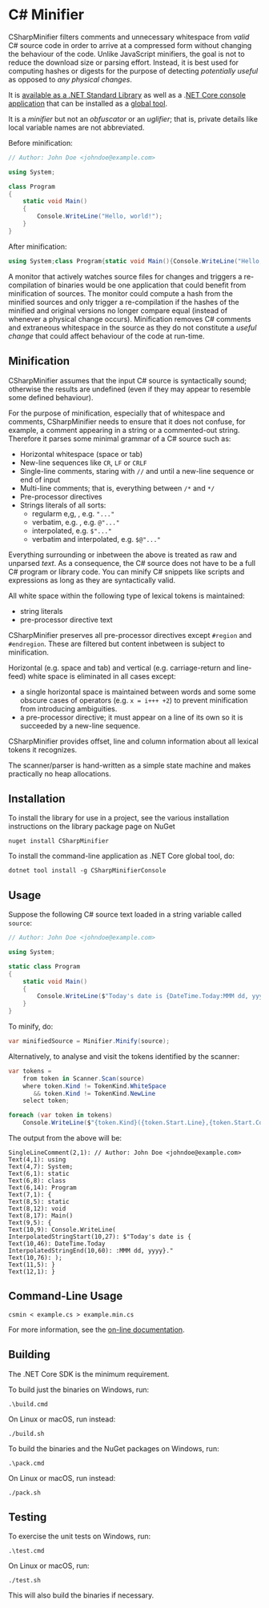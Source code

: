 # C# Minifier

CSharpMinifier filters comments and unnecessary whitespace from _valid_ C#
source code in order to arrive at a compressed form without changing the
behaviour of the code. Unlike JavaScript minifiers, the goal is not to reduce
the download size or parsing effort. Instead, it is best used for computing
hashes or digests for the purpose of detecting _potentially useful_ as opposed
to _any physical changes_.

It is [available as a .NET Standard Library][lib] as well as a .[NET Core
console application][app] that can be installed as a [global tool].

It is a _minifier_ but not an _obfuscator_ or an _uglifier_; that is,
private details like local variable names are not abbreviated.

Before minification:

```c#
// Author: John Doe <johndoe@example.com>

using System;

class Program
{
    static void Main()
    {
        Console.WriteLine("Hello, world!");
    }
}
```

After minification:

```c#
using System;class Program{static void Main(){Console.WriteLine("Hello, world!");}}
```

A monitor that actively watches source files for changes and triggers a
re-compilation of binaries would be one application that could benefit from
minification of sources. The monitor could compute a hash from the minified
sources and only trigger a re-compilation if the hashes of the minified and
original versions no longer compare equal (instead of whenever a physical
change occurs). Minification removes C# comments and extraneous whitespace in
the source as they do not constitute a _useful change_ that could affect
behaviour of the code at run-time.

## Minification

CSharpMinifier assumes that the input C# source is syntactically sound;
otherwise the results are undefined (even if they may appear to resemble some
defined behaviour).

For the purpose of minification, especially that of whitespace and comments,
CSharpMinifier needs to ensure that it does not confuse, for example, a comment
appearing in a string or a commented-out string. Therefore it parses some
minimal grammar of a C# source such as:

- Horizontal whitespace (space or tab)
- New-line sequences like `CR`, `LF` or `CRLF`
- Single-line comments, staring with `//` and until a new-line sequence or
  end of input
- Multi-line comments; that is, everything between `/*` and `*/`
- Pre-processor directives
- Strings literals of all sorts:
  - regularm e,g, , e.g. `"..."`
  - verbatim, e.g. , e.g. `@"..."`
  - interpolated, e.g. `$"..."`
  - verbatim and interpolated, e.g. `$@"..."`

Everything surrounding or inbetween the above is treated as raw and unparsed
_text_. As a consequence, the C# source does not have to be a full C# program
or library code. You can minify C# snippets like scripts and expressions as
long as they are syntactically valid.

All white space within the following type of lexical tokens is maintained:

- string literals
- pre-processor directive text

CSharpMinifier preserves all pre-processor directives except `#region` and
`#endregion`. These are filtered but content inbetween is subject to
minification.

Horizontal (e.g. space and tab) and vertical (e.g. carriage-return and
line-feed) white space is eliminated in all cases except:

- a single horizontal space is maintained between words and some some obscure
  cases of operators (e.g. `x = i+++ +2`) to prevent minification from
  introducing ambiguities.
- a pre-processor directive; it must appear on a line of its own so it is
  succeeded by a new-line sequence.

CSharpMinifier provides offset, line and column information about all lexical
tokens it recognizes.

The scanner/parser is hand-written as a simple state machine and makes
practically no heap allocations.


## Installation

To install the library for use in a project, see the various installation
instructions on the library package page on NuGet

    nuget install CSharpMinifier

To install the command-line application as .NET Core global tool, do:

    dotnet tool install -g CSharpMinifierConsole



## Usage

Suppose the following C# source text loaded in a string variable called
`source`:

```c#
// Author: John Doe <johndoe@example.com>

using System;

static class Program
{
    static void Main()
    {
        Console.WriteLine($"Today's date is {DateTime.Today:MMM dd, yyyy}.");
    }
}
```

To minify, do:

```c#
var minifiedSource = Minifier.Minify(source);
```

Alternatively, to analyse and visit the tokens identified by the scanner:

```c#
var tokens =
    from token in Scanner.Scan(source)
    where token.Kind != TokenKind.WhiteSpace
       && token.Kind != TokenKind.NewLine
    select token;

foreach (var token in tokens)
    Console.WriteLine($"{token.Kind}({token.Start.Line},{token.Start.Column}): {token.Substring(source)}");
```

The output from the above will be:

```
SingleLineComment(2,1): // Author: John Doe <johndoe@example.com>
Text(4,1): using
Text(4,7): System;
Text(6,1): static
Text(6,8): class
Text(6,14): Program
Text(7,1): {
Text(8,5): static
Text(8,12): void
Text(8,17): Main()
Text(9,5): {
Text(10,9): Console.WriteLine(
InterpolatedStringStart(10,27): $"Today's date is {
Text(10,46): DateTime.Today
InterpolatedStringEnd(10,60): :MMM dd, yyyy}."
Text(10,76): );
Text(11,5): }
Text(12,1): }
```

## Command-Line Usage

    csmin < example.cs > example.min.cs

For more information, see the [on-line documentation][wiki].


## Building

The .NET Core SDK is the minimum requirement.

To build just the binaries on Windows, run:

    .\build.cmd

On Linux or macOS, run instead:

    ./build.sh

To build the binaries and the NuGet packages on Windows, run:

    .\pack.cmd

On Linux or macOS, run instead:

    ./pack.sh


## Testing

To exercise the unit tests on Windows, run:

    .\test.cmd

On Linux or macOS, run:

    ./test.sh

This will also build the binaries if necessary.


[global tool]: https://docs.microsoft.com/en-us/dotnet/core/tools/global-tools
[app]: https://www.nuget.org/packages/CSharpMinifierConsole/
[lib]: https://www.nuget.org/packages/CSharpMinifier/
[wiki]: https://github.com/atifaziz/CSharpMinifier/wiki

